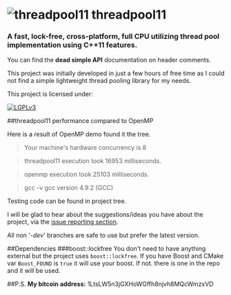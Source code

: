 ![threadpool11](https://raw.githubusercontent.com/tghosgor/threadpool11/misc/img/logo.png)
threadpool11
==========

### A fast, lock-free, cross-platform, full CPU utilizing thread pool implementation using C++11 features.

You can find the **dead simple API** documentation on header comments.

This project was initially developed in just a few hours of free time as I could not find a simple lightweight thread pooling library for my needs.

This project is licensed under:

[![LGPLv3](https://raw.githubusercontent.com/tghosgor/threadpool11/misc/img/lgplv3-147x51.png)](http://www.gnu.org/licenses/lgpl-3.0.html)

##threadpool11 performance compared to OpenMP

Here is a result of OpenMP demo found it the tree.
> Your machine's hardware concurrency is 8

> threadpool11 execution took 16953 milliseconds.

> openmp execution took 25103 milliseconds.

> gcc -v
> gcc version 4.9.2 (GCC)

Testing code can be found in project tree.

I will be glad to hear about the suggestions/ideas you have about the project, via the [issue reporting section](https://github.com/tghosgor/threadpool11/issues).

All non '_-dev_' branches are safe to use but prefer the latest version.

##Dependencies
###boost::lockfree
You don't need to have anything external but the project uses `boost::lockfree`. If you have Boost and CMake var `Boost_FOUND` is `true` it will use your boost. If not. there is one in the repo and it will be used.

##P.S.
**My bitcoin address:** 1LtsLW5n3jGXHoWGffh8njvh8MQcWmzxVD
